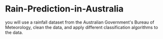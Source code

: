# Rain-Prediction-in-Australia
you will use a rainfall dataset from the Australian Government's Bureau of Meteorology, clean the data, and apply different classification algorithms to the data. 
